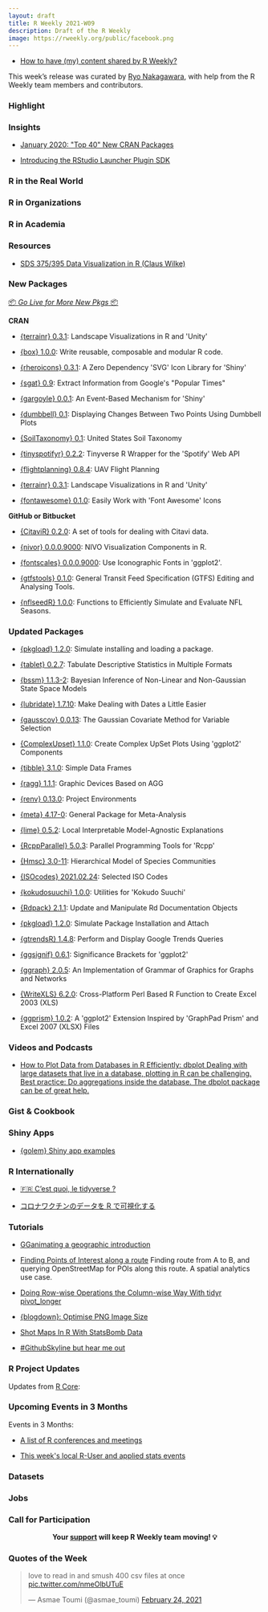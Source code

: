 ```yaml
---
layout: draft
title: R Weekly 2021-W09
description: Draft of the R Weekly
image: https://rweekly.org/public/facebook.png
---
```



+ [How to have (my) content shared by R Weekly?](https://github.com/rweekly/rweekly.org#how-to-have-my-content-shared-by-r-weekly)

This week’s release was curated by [Ryo Nakagawara](), with help from the R Weekly team members and contributors.



###  Highlight



### Insights

+ [January 2020: "Top 40" New CRAN Packages](https://rviews.rstudio.com/2021/02/24/january-2020-top-40-new-cran-packages/)

+ [Introducing the RStudio Launcher Plugin SDK](https://blog.rstudio.com/2021/02/23/rstudio-sdk1/)

### R in the Real World


###  R in Organizations



###  R in Academia



###  Resources

+ [SDS 375/395 Data Visualization in R (Claus Wilke)](https://wilkelab.org/SDS375/syllabus.html)

###  New Packages

<p class="added-hostname"><a href="https://rweekly.org/live" target="_blank" class="externalLink">📦 <i>Go Live for More New Pkgs</i> 📦</a></p>

**CRAN**

+ [{terrainr} 0.3.1](https://cran.r-project.org/package=terrainr): Landscape Visualizations in R and 'Unity'

+ [{box} 1.0.0](https://github.com/klmr/box): Write reusable, composable and modular R code.

+ [{rheroicons} 0.3.1](https://cran.r-project.org/package=rheroicons): A Zero Dependency 'SVG' Icon Library for 'Shiny'

+ [{sgat} 0.9](https://cran.r-project.org/package=sgat): Extract Information from Google's "Popular Times"

+ [{gargoyle} 0.0.1](https://cran.r-project.org/package=gargoyle): An Event-Based Mechanism for 'Shiny'

+ [{dumbbell} 0.1](https://cran.r-project.org/package=dumbbell): Displaying Changes Between Two Points Using Dumbbell Plots

+ [{SoilTaxonomy} 0.1](https://cran.r-project.org/package=SoilTaxonomy): United States Soil Taxonomy

+ [{tinyspotifyr} 0.2.2](https://cran.r-project.org/package=tinyspotifyr): Tinyverse R Wrapper for the 'Spotify' Web API

+ [{flightplanning} 0.8.4](https://cran.r-project.org/package=flightplanning): UAV Flight Planning

+ [{terrainr} 0.3.1](https://cran.r-project.org/package=terrainr): Landscape Visualizations in R and 'Unity'

+ [{fontawesome} 0.1.0](https://cran.r-project.org/package=fontawesome): Easily Work with 'Font Awesome' Icons

**GitHub or Bitbucket**

+ [{CitaviR} 0.2.0](https://github.com/SchmidtPaul/CitaviR): A set of tools for dealing with Citavi data.

+ [{nivor} 0.0.0.9000](https://github.com/swsoyee/nivor): NIVO Visualization Components in R.

+ [{fontscales} 0.0.0.9000](https://github.com/EmilHvitfeldt/fontscales): Use Iconographic Fonts in 'ggplot2'.

+ [{gtfstools} 0.1.0](https://github.com/ipeaGIT/gtfstools/): General Transit Feed Specification (GTFS) Editing and Analysing Tools.

+ [{nflseedR} 1.0.0](https://github.com/leesharpe/nflseedR/): Functions to Efficiently Simulate and Evaluate NFL Seasons.

### Updated Packages

+ [{pkgload} 1.2.0](https://github.com/r-lib/pkgload/): Simulate installing and loading a package.

+ [{tablet} 0.2.7](https://cran.r-project.org/package=tablet): Tabulate Descriptive Statistics in Multiple Formats

+ [{bssm} 1.1.3-2](https://cran.r-project.org/package=bssm): Bayesian Inference of Non-Linear and Non-Gaussian State Space
Models

+ [{lubridate} 1.7.10](https://cran.r-project.org/package=lubridate): Make Dealing with Dates a Little Easier

+ [{gausscov} 0.0.13](https://cran.r-project.org/package=gausscov): The Gaussian Covariate Method for Variable Selection

+ [{ComplexUpset} 1.1.0](https://cran.r-project.org/package=ComplexUpset): Create Complex UpSet Plots Using 'ggplot2' Components

+ [{tibble} 3.1.0](https://cran.r-project.org/package=tibble): Simple Data Frames

+ [{ragg} 1.1.1](https://cran.r-project.org/package=ragg): Graphic Devices Based on AGG

+ [{renv} 0.13.0](https://cran.r-project.org/package=renv): Project Environments

+ [{meta} 4.17-0](https://cran.r-project.org/package=meta): General Package for Meta-Analysis

+ [{lime} 0.5.2](https://cran.r-project.org/package=lime): Local Interpretable Model-Agnostic Explanations

+ [{RcppParallel} 5.0.3](https://cran.r-project.org/package=RcppParallel): Parallel Programming Tools for 'Rcpp'

+ [{Hmsc} 3.0-11](https://cran.r-project.org/package=Hmsc): Hierarchical Model of Species Communities

+ [{ISOcodes} 2021.02.24](https://cran.r-project.org/package=ISOcodes): Selected ISO Codes

+ [{kokudosuuchi} 1.0.0](https://cran.r-project.org/package=kokudosuuchi): Utilities for 'Kokudo Suuchi'

+ [{Rdpack} 2.1.1](https://cran.r-project.org/package=Rdpack): Update and Manipulate Rd Documentation Objects

+ [{pkgload} 1.2.0](https://cran.r-project.org/package=pkgload): Simulate Package Installation and Attach

+ [{gtrendsR} 1.4.8](https://cran.r-project.org/package=gtrendsR): Perform and Display Google Trends Queries

+ [{ggsignif} 0.6.1](https://cran.r-project.org/package=ggsignif): Significance Brackets for 'ggplot2'

+ [{ggraph} 2.0.5](https://cran.r-project.org/package=ggraph): An Implementation of Grammar of Graphics for Graphs and Networks

+ [{WriteXLS} 6.2.0](https://cran.r-project.org/package=WriteXLS): Cross-Platform Perl Based R Function to Create Excel 2003 (XLS)

+ [{ggprism} 1.0.2](https://cran.r-project.org/package=ggprism): A 'ggplot2' Extension Inspired by 'GraphPad Prism'
and Excel 2007 (XLSX) Files

###  Videos and Podcasts

+ [How to Plot Data from Databases in R Efficiently: dbplot
Dealing with large datasets that live in a database, plotting in R can be challenging. Best practice: Do aggregations inside the database. The dbplot package can be of great help.](https://youtu.be/E7uSmD5NAww)

### Gist & Cookbook



### Shiny Apps

+ [{golem} Shiny app examples](https://github.com/ColinFay/golemexamples)

### R Internationally

+ [🇫🇷 C’est quoi, le tidyverse ?](https://thinkr.fr/c-est-quoi-le-tidyverse/)

+ [コロナワクチンのデータを R で可視化する](https://swsoyee.vercel.app/2021/02/vaccine-data-in-japan/)

###  Tutorials

+ [GGanimating a geographic introduction](https://www.pipinghotdata.com/posts/2021-02-15-gganimating-a-geographic-introduction/)

+ [Finding Points of Interest along a route](https://www.jla-data.net/eng/finding-pois-along-a-route/) Finding route from A to B, and querying OpenStreetMap for POIs along this route. A spatial analytics use case.

+ [Doing Row-wise Operations the Column-wise Way With tidyr pivot_longer](https://thatdatatho.com/row-wise-operations-column-wise-way-tidyr-pivot_longer/)

+ [{blogdown}: Optimise PNG Image Size](https://datawookie.dev/blog/2021/02/blogdown-optimise-png-image-size/)

+ [Shot Maps In R With StatsBomb Data](https://biscuitchaserfc.substack.com/p/shot-maps-in-r-with-statsbomb-data)

+ [#GithubSkyline but hear me out](https://www.rostrum.blog/2021/02/21/skyphone/)

<!--<div class="post-more-begin></div><div class="post-more-end"></div>-->

###  R Project Updates

Updates from [R Core](http://developer.r-project.org/blosxom.cgi/R-devel/NEWS):


###  Upcoming Events in 3 Months

Events in 3 Months:


+ [A list of R conferences and meetings](https://jumpingrivers.github.io/meetingsR/events.html)

+ [This week's local R-User and applied stats events](https://community.rstudio.com/c/irl)


### Datasets

### Jobs




###  Call for Participation


<p class="hide-support added-hostname support-rweekly" style="text-align: center;font-weight: bold;">Your <a class="non-visited externalLink" href="https://www.patreon.com/rweekly" onclick="pas(this)">support</a> will keep R Weekly team moving! 💡</p>

###  Quotes of the Week

<blockquote class="twitter-tweet"><p lang="en" dir="ltr">love to read in and smush 400 csv files at once <a href="https://t.co/nmeOlbUTuE">pic.twitter.com/nmeOlbUTuE</a></p>&mdash; Asmae Toumi (@asmae_toumi) <a href="https://twitter.com/asmae_toumi/status/1364407122268729347?ref_src=twsrc%5Etfw">February 24, 2021</a></blockquote> <script async src="https://platform.twitter.com/widgets.js" charset="utf-8"></script> 

